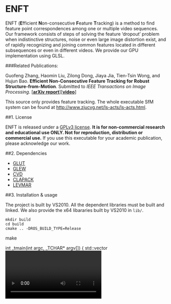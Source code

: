 # ENFT

ENFT (**E**fficient **N**on-consecutive **F**eature **T**racking) is a method to find feature point correspondences among one or multiple video sequences. Our framework consists of steps of solving the feature ‘dropout’ problem when indistinctive structures, noise or even large image distortion exist, and of rapidly recognizing and joining common features located in different subsequences or even in different videos. We provide our GPU implementation using GLSL. 

###Related Publications:

Guofeng Zhang, Haomin Liu, Zilong Dong, Jiaya Jia, Tien-Tsin Wong, and Hujun Bao. **Efficient Non-Consecutive Feature Tracking for Robust Structure-from-Motion**. Submitted to *IEEE Transactions on Image Processing*. [**[arXiv report](http://arxiv.org/abs/1510.08012)**][**[video](https://drive.google.com/open?id=0B82Mv44r3F25LTh3ZERTRkZMVXc)**]

This source only provides feature tracking. The whole executable SfM system can be found at http://www.zjucvg.net/ls-acts/ls-acts.html.

##1. License

ENFT is released under a [GPLv3 license](http://choosealicense.com/licenses/gpl-3.0/). **It is for non-commercial research and educational use ONLY. Not for reproduction, distribution or commercial use.** If you use this executable for your academic publication, please acknowledge our work.

##2. Dependencies

* [GLUT](https://www.opengl.org/resources/libraries/glut/)
* [GLEW](http://glew.sourceforge.net/)
* [CVD](https://www.edwardrosten.com/cvd/)
* [CLAPACK](http://www.netlib.org/clapack/)
* [LEVMAR](http://www.ics.forth.gr/~lourakis/levmar/)

##3. Installation & usage

The project is built by VS2010. All the dependent libraries must be built and linked. We also provide the x64 libararies built by VS2010 in `lib/`.

	mkdir build
	cd build
	cmake .. -DROS_BUILD_TYPE=Release
make

int _tmain(int argc, _TCHAR* argv[])
{
	std::vector<Video> videos(2);
	videos[0].imgFileName = "..\\data\\0000.jpg";
	videos[0].start = 0;
	videos[0].step = 1;
	videos[0].end = 150;
	videos[1].imgFileName = "..\\data\\0000.jpg";
	videos[1].start = 150;
	videos[1].step = 1;
	videos[1].end = 258;
	Run(videos, ".\\param\\", "..\\data\\result.txt");
	return 0;
}


